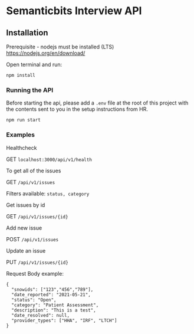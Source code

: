 # Semanticbits Interview API

## Installation

Prerequisite - nodejs must be installed (LTS) https://nodejs.org/en/download/

Open terminal and run:

`npm install`

### Running the API

Before starting the api, please add a `.env` file at the root of this project with the contents sent to you in the setup instructions from HR.

`npm run start`

### Examples

Healthcheck

GET `localhost:3000/api/v1/health`

To get all of the issues

GET `/api/v1/issues`

Filters available: `status, category`

Get issues by id

GET `/api/v1/issues/{id}`

Add new issue

POST `/api/v1/issues`

Update an issue

PUT `/api/v1/issues/{id}`

Request Body example:

```
{
  "snowids": ["123","456","789"],
  "date_reported": "2021-05-21",
  "status": "Open",
  "category": "Patient Assessment",
  "description": "This is a test",
  "date_resolved": null,
  "provider_types": ["HHA", "IRF", "LTCH"]
}
```
